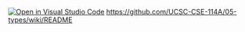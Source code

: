 [![Open in Visual Studio Code](https://classroom.github.com/assets/open-in-vscode-718a45dd9cf7e7f842a935f5ebbe5719a5e09af4491e668f4dbf3b35d5cca122.svg)](https://classroom.github.com/online_ide?assignment_repo_id=11257263&assignment_repo_type=AssignmentRepo)
https://github.com/UCSC-CSE-114A/05-types/wiki/README
